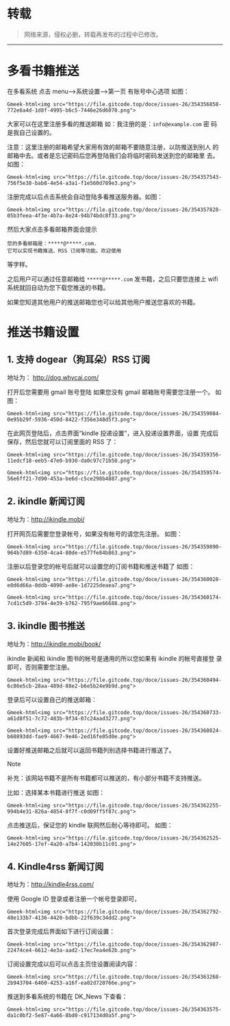 # 转载
> 网络来源，侵权必删，转载再发布的过程中已修改。

---

# 多看书籍推送
在多看系统 点击 menu-->系统设置-->第一页 有账号中心选项 如图：

`Gmeek-html<img src="https://file.gitcode.top/doce/issues-26/354356858-772e6a4d-1d8f-4995-b6c5-7446e26d6070.png">`

大家可以在这里注册多看的推送邮箱 如：我注册的是：`info@example.com` 密
码是我自己设置的。

注意：这里注册的邮箱希望大家用有效的邮箱不要随意注册，以防推送到别人
的邮箱中去。或者是忘记密码后您再登陆我们会将临时密码发送到您的邮箱里
去。如图：

`Gmeek-html<img src="https://file.gitcode.top/doce/issues-26/354357543-756f5e38-bab8-4e54-a3a1-f1e560d789e3.png">`

注册完成以后点击系统会自动登陆多看推送服务器。如图：

`Gmeek-html<img src="https://file.gitcode.top/doce/issues-26/354357828-05b3feea-4f3e-4b7a-8e24-94b74bdc8f33.png">`

然后大家点击多看邮箱界面会提示
```
您的多看邮箱是：*****@*****.com.
它可以实现书籍推送、RSS 订阅等功能。欢迎使用
```
等字样。

之后用户可以通过任意邮箱给 `*****@*****.com` 发书籍，之后只要您连接上 wifi 系统就回自动为您下载您推送的书籍。

如果您知道其他用户的推送邮箱您也可以给其他用户推送您喜欢的书籍。

# 推送书籍设置
## 1.  支持 dogear（狗耳朵）RSS 订阅
地址为： http://dog.whycai.com/

打开后您需要用 gmail 账号登陆 如果您没有 gmail 邮箱账号需要您注册一个。
如图：

`Gmeek-html<img src="https://file.gitcode.top/doce/issues-26/354359084-0e95b29f-5936-450d-8422-f356e348d5f3.png">`

在此网页登陆后，点击界面“kindle 投递设置”，进入投递设置界面，设置
完成后保存，然后您就可以订阅里面的 RSS 了：

`Gmeek-html<img src="https://file.gitcode.top/doce/issues-26/354359356-11edcf18-eeb5-47e0-b930-da0c97c71b50.png">`

`Gmeek-html<img src="https://file.gitcode.top/doce/issues-26/354359574-56e6ff21-7d90-453a-be6d-c5ce298b4887.png">`

## 2. ikindle 新闻订阅
地址为：http://ikindle.mobi/

打开网页后需要您登录帐号，如果没有帐号的请您先注册。
如图：

`Gmeek-html<img src="https://file.gitcode.top/doce/issues-26/354359890-964b7d89-6350-4ca4-80de-e577fe84b863.png">`

注册以后登录您的帐号后就可以设置您的订阅书籍和推送书籍了 如图：

`Gmeek-html<img src="https://file.gitcode.top/doce/issues-26/354360028-e0d6d66a-0ddb-4090-ae8e-1d7225deaea7.png">`

`Gmeek-html<img src="https://file.gitcode.top/doce/issues-26/354360174-7cd1c5d9-3794-4e39-b762-795f9ae66688.png">`

## 3. ikindle 图书推送
地址为：http://ikindle.mobi/book/

ikindle 新闻和 ikindle 图书的帐号是通用的所以您如果有 ikindle 的帐号直接登
录即可，否则需要您注册。

`Gmeek-html<img src="https://file.gitcode.top/doce/issues-26/354360494-6c86e5cb-28aa-489d-88e2-b6e5b24e9b9d.png">`

登录后可以设置自己的推送邮箱：

`Gmeek-html<img src="https://file.gitcode.top/doce/issues-26/354360733-a61d8f51-7c72-483b-9f34-07c24aad3277.png">`

`Gmeek-html<img src="https://file.gitcode.top/doce/issues-26/354360824-b60893dd-fae9-4667-9e46-2ed16fe05d0e.png">`

设置好推送邮箱之后就可以返回书籍列别选择书籍进行推送了。

> [!NOTE]
> 补充：该网站书籍不是所有书籍都可以推送的，有小部分书籍不支持推送。

比如：选择某本书籍进行推送 如图：

`Gmeek-html<img src="https://file.gitcode.top/doce/issues-26/354362255-994b4e31-826a-4854-8f7f-c0d09ff5f87c.png">`

点击推送后，保证您的 kindle 联网然后耐心等待即可。 如图：

`Gmeek-html<img src="https://file.gitcode.top/doce/issues-26/354362525-14e27605-17ef-4a20-a7b4-142030b11c01.png">`

## 4. Kindle4rss 新闻订阅
地址为：http://kindle4rss.com/

使用 Google ID 登录或者注册一个帐号登录即可，

`Gmeek-html<img src="https://file.gitcode.top/doce/issues-26/354362792-48e133b7-4136-4420-bdbb-22f639c34dd2.png">`

首次登录完成后界面如下进行订阅设置：

`Gmeek-html<img src="https://file.gitcode.top/doce/issues-26/354362987-22474ce4-6612-4e3a-aad2-17ec7ea4e62b.png">`

订阅设置完成以后可以点击主页住设置阅读内容：

`Gmeek-html<img src="https://file.gitcode.top/doce/issues-26/354363268-2b943704-6460-4253-a16f-ea02d720766e.png">`

推送到多看系统的书籍在 DK_News 下查看：

`Gmeek-html<img src="https://file.gitcode.top/doce/issues-26/354363575-da1c0bf2-5e87-4a66-8bd0-c917134d0a5f.png">`
